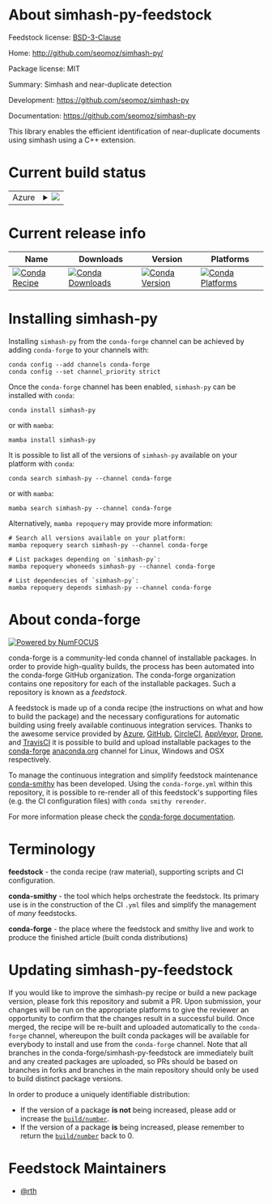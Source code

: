 About simhash-py-feedstock
==========================

Feedstock license: [BSD-3-Clause](https://github.com/conda-forge/simhash-py-feedstock/blob/main/LICENSE.txt)

Home: http://github.com/seomoz/simhash-py/

Package license: MIT

Summary: Simhash and near-duplicate detection

Development: https://github.com/seomoz/simhash-py

Documentation: https://github.com/seomoz/simhash-py

This library enables the efficient identification of
near-duplicate documents using simhash using a C++ extension.


Current build status
====================


<table>
    
  <tr>
    <td>Azure</td>
    <td>
      <details>
        <summary>
          <a href="https://dev.azure.com/conda-forge/feedstock-builds/_build/latest?definitionId=1911&branchName=main">
            <img src="https://dev.azure.com/conda-forge/feedstock-builds/_apis/build/status/simhash-py-feedstock?branchName=main">
          </a>
        </summary>
        <table>
          <thead><tr><th>Variant</th><th>Status</th></tr></thead>
          <tbody><tr>
              <td>linux_64_python3.10.____cpython</td>
              <td>
                <a href="https://dev.azure.com/conda-forge/feedstock-builds/_build/latest?definitionId=1911&branchName=main">
                  <img src="https://dev.azure.com/conda-forge/feedstock-builds/_apis/build/status/simhash-py-feedstock?branchName=main&jobName=linux&configuration=linux%20linux_64_python3.10.____cpython" alt="variant">
                </a>
              </td>
            </tr><tr>
              <td>linux_64_python3.11.____cpython</td>
              <td>
                <a href="https://dev.azure.com/conda-forge/feedstock-builds/_build/latest?definitionId=1911&branchName=main">
                  <img src="https://dev.azure.com/conda-forge/feedstock-builds/_apis/build/status/simhash-py-feedstock?branchName=main&jobName=linux&configuration=linux%20linux_64_python3.11.____cpython" alt="variant">
                </a>
              </td>
            </tr><tr>
              <td>linux_64_python3.12.____cpython</td>
              <td>
                <a href="https://dev.azure.com/conda-forge/feedstock-builds/_build/latest?definitionId=1911&branchName=main">
                  <img src="https://dev.azure.com/conda-forge/feedstock-builds/_apis/build/status/simhash-py-feedstock?branchName=main&jobName=linux&configuration=linux%20linux_64_python3.12.____cpython" alt="variant">
                </a>
              </td>
            </tr><tr>
              <td>linux_64_python3.13.____cp313</td>
              <td>
                <a href="https://dev.azure.com/conda-forge/feedstock-builds/_build/latest?definitionId=1911&branchName=main">
                  <img src="https://dev.azure.com/conda-forge/feedstock-builds/_apis/build/status/simhash-py-feedstock?branchName=main&jobName=linux&configuration=linux%20linux_64_python3.13.____cp313" alt="variant">
                </a>
              </td>
            </tr><tr>
              <td>linux_64_python3.9.____cpython</td>
              <td>
                <a href="https://dev.azure.com/conda-forge/feedstock-builds/_build/latest?definitionId=1911&branchName=main">
                  <img src="https://dev.azure.com/conda-forge/feedstock-builds/_apis/build/status/simhash-py-feedstock?branchName=main&jobName=linux&configuration=linux%20linux_64_python3.9.____cpython" alt="variant">
                </a>
              </td>
            </tr><tr>
              <td>osx_64_python3.10.____cpython</td>
              <td>
                <a href="https://dev.azure.com/conda-forge/feedstock-builds/_build/latest?definitionId=1911&branchName=main">
                  <img src="https://dev.azure.com/conda-forge/feedstock-builds/_apis/build/status/simhash-py-feedstock?branchName=main&jobName=osx&configuration=osx%20osx_64_python3.10.____cpython" alt="variant">
                </a>
              </td>
            </tr><tr>
              <td>osx_64_python3.11.____cpython</td>
              <td>
                <a href="https://dev.azure.com/conda-forge/feedstock-builds/_build/latest?definitionId=1911&branchName=main">
                  <img src="https://dev.azure.com/conda-forge/feedstock-builds/_apis/build/status/simhash-py-feedstock?branchName=main&jobName=osx&configuration=osx%20osx_64_python3.11.____cpython" alt="variant">
                </a>
              </td>
            </tr><tr>
              <td>osx_64_python3.12.____cpython</td>
              <td>
                <a href="https://dev.azure.com/conda-forge/feedstock-builds/_build/latest?definitionId=1911&branchName=main">
                  <img src="https://dev.azure.com/conda-forge/feedstock-builds/_apis/build/status/simhash-py-feedstock?branchName=main&jobName=osx&configuration=osx%20osx_64_python3.12.____cpython" alt="variant">
                </a>
              </td>
            </tr><tr>
              <td>osx_64_python3.13.____cp313</td>
              <td>
                <a href="https://dev.azure.com/conda-forge/feedstock-builds/_build/latest?definitionId=1911&branchName=main">
                  <img src="https://dev.azure.com/conda-forge/feedstock-builds/_apis/build/status/simhash-py-feedstock?branchName=main&jobName=osx&configuration=osx%20osx_64_python3.13.____cp313" alt="variant">
                </a>
              </td>
            </tr><tr>
              <td>osx_64_python3.9.____cpython</td>
              <td>
                <a href="https://dev.azure.com/conda-forge/feedstock-builds/_build/latest?definitionId=1911&branchName=main">
                  <img src="https://dev.azure.com/conda-forge/feedstock-builds/_apis/build/status/simhash-py-feedstock?branchName=main&jobName=osx&configuration=osx%20osx_64_python3.9.____cpython" alt="variant">
                </a>
              </td>
            </tr>
          </tbody>
        </table>
      </details>
    </td>
  </tr>
</table>

Current release info
====================

| Name | Downloads | Version | Platforms |
| --- | --- | --- | --- |
| [![Conda Recipe](https://img.shields.io/badge/recipe-simhash--py-green.svg)](https://anaconda.org/conda-forge/simhash-py) | [![Conda Downloads](https://img.shields.io/conda/dn/conda-forge/simhash-py.svg)](https://anaconda.org/conda-forge/simhash-py) | [![Conda Version](https://img.shields.io/conda/vn/conda-forge/simhash-py.svg)](https://anaconda.org/conda-forge/simhash-py) | [![Conda Platforms](https://img.shields.io/conda/pn/conda-forge/simhash-py.svg)](https://anaconda.org/conda-forge/simhash-py) |

Installing simhash-py
=====================

Installing `simhash-py` from the `conda-forge` channel can be achieved by adding `conda-forge` to your channels with:

```
conda config --add channels conda-forge
conda config --set channel_priority strict
```

Once the `conda-forge` channel has been enabled, `simhash-py` can be installed with `conda`:

```
conda install simhash-py
```

or with `mamba`:

```
mamba install simhash-py
```

It is possible to list all of the versions of `simhash-py` available on your platform with `conda`:

```
conda search simhash-py --channel conda-forge
```

or with `mamba`:

```
mamba search simhash-py --channel conda-forge
```

Alternatively, `mamba repoquery` may provide more information:

```
# Search all versions available on your platform:
mamba repoquery search simhash-py --channel conda-forge

# List packages depending on `simhash-py`:
mamba repoquery whoneeds simhash-py --channel conda-forge

# List dependencies of `simhash-py`:
mamba repoquery depends simhash-py --channel conda-forge
```


About conda-forge
=================

[![Powered by
NumFOCUS](https://img.shields.io/badge/powered%20by-NumFOCUS-orange.svg?style=flat&colorA=E1523D&colorB=007D8A)](https://numfocus.org)

conda-forge is a community-led conda channel of installable packages.
In order to provide high-quality builds, the process has been automated into the
conda-forge GitHub organization. The conda-forge organization contains one repository
for each of the installable packages. Such a repository is known as a *feedstock*.

A feedstock is made up of a conda recipe (the instructions on what and how to build
the package) and the necessary configurations for automatic building using freely
available continuous integration services. Thanks to the awesome service provided by
[Azure](https://azure.microsoft.com/en-us/services/devops/), [GitHub](https://github.com/),
[CircleCI](https://circleci.com/), [AppVeyor](https://www.appveyor.com/),
[Drone](https://cloud.drone.io/welcome), and [TravisCI](https://travis-ci.com/)
it is possible to build and upload installable packages to the
[conda-forge](https://anaconda.org/conda-forge) [anaconda.org](https://anaconda.org/)
channel for Linux, Windows and OSX respectively.

To manage the continuous integration and simplify feedstock maintenance
[conda-smithy](https://github.com/conda-forge/conda-smithy) has been developed.
Using the ``conda-forge.yml`` within this repository, it is possible to re-render all of
this feedstock's supporting files (e.g. the CI configuration files) with ``conda smithy rerender``.

For more information please check the [conda-forge documentation](https://conda-forge.org/docs/).

Terminology
===========

**feedstock** - the conda recipe (raw material), supporting scripts and CI configuration.

**conda-smithy** - the tool which helps orchestrate the feedstock.
                   Its primary use is in the construction of the CI ``.yml`` files
                   and simplify the management of *many* feedstocks.

**conda-forge** - the place where the feedstock and smithy live and work to
                  produce the finished article (built conda distributions)


Updating simhash-py-feedstock
=============================

If you would like to improve the simhash-py recipe or build a new
package version, please fork this repository and submit a PR. Upon submission,
your changes will be run on the appropriate platforms to give the reviewer an
opportunity to confirm that the changes result in a successful build. Once
merged, the recipe will be re-built and uploaded automatically to the
`conda-forge` channel, whereupon the built conda packages will be available for
everybody to install and use from the `conda-forge` channel.
Note that all branches in the conda-forge/simhash-py-feedstock are
immediately built and any created packages are uploaded, so PRs should be based
on branches in forks and branches in the main repository should only be used to
build distinct package versions.

In order to produce a uniquely identifiable distribution:
 * If the version of a package **is not** being increased, please add or increase
   the [``build/number``](https://docs.conda.io/projects/conda-build/en/latest/resources/define-metadata.html#build-number-and-string).
 * If the version of a package **is** being increased, please remember to return
   the [``build/number``](https://docs.conda.io/projects/conda-build/en/latest/resources/define-metadata.html#build-number-and-string)
   back to 0.

Feedstock Maintainers
=====================

* [@rth](https://github.com/rth/)

